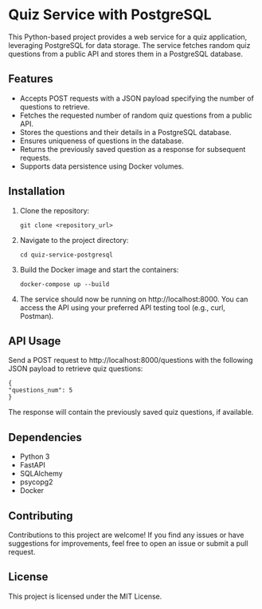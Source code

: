 # Quiz Service with PostgreSQL

This Python-based project provides a web service for a quiz application, leveraging PostgreSQL for data storage. The service fetches random quiz questions from a public API and stores them in a PostgreSQL database.

## Features

- Accepts POST requests with a JSON payload specifying the number of questions to retrieve.
- Fetches the requested number of random quiz questions from a public API.
- Stores the questions and their details in a PostgreSQL database.
- Ensures uniqueness of questions in the database.
- Returns the previously saved question as a response for subsequent requests.
- Supports data persistence using Docker volumes.

## Installation

1. Clone the repository:
   ```
   git clone <repository_url>
   
2. Navigate to the project directory:
    ```
    cd quiz-service-postgresql
   
3. Build the Docker image and start the containers:
    ```
    docker-compose up --build
   
4. The service should now be running on http://localhost:8000. You can access the API using your preferred API testing tool (e.g., curl, Postman).

## API Usage
Send a POST request to http://localhost:8000/questions with the following JSON payload to retrieve quiz questions:

    {
    "questions_num": 5
    }

The response will contain the previously saved quiz questions, if available.

## Dependencies

- Python 3
- FastAPI
- SQLAlchemy
- psycopg2
- Docker 

## Contributing
Contributions to this project are welcome! If you find any issues or have suggestions for improvements, feel free to open an issue or submit a pull request.

## License
This project is licensed under the MIT License.